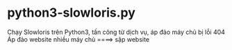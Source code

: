 # python3-slowloris.py
Chạy Slowloris trên Python3, tấn công từ dịch vụ, áp đảo máy chủ bị lỗi 404
Áp đảo website nhiều máy chủ ====> sập website
